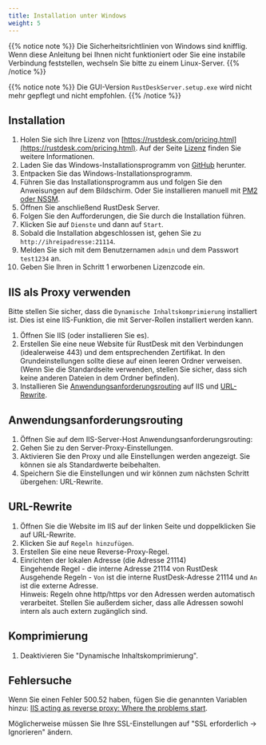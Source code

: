 ```yaml
---
title: Installation unter Windows
weight: 5
---
```


{{% notice note %}}
Die Sicherheitsrichtlinien von Windows sind knifflig. Wenn diese Anleitung bei Ihnen nicht funktioniert oder Sie eine instabile Verbindung feststellen, wechseln Sie bitte zu einem Linux-Server.
{{% /notice %}}

{{% notice note %}}
Die GUI-Version `RustDeskServer.setup.exe` wird nicht mehr gepflegt und nicht empfohlen.
{{% /notice %}}

## Installation

1. Holen Sie sich Ihre Lizenz von [https://rustdesk.com/pricing.html](https://rustdesk.com/pricing.html). Auf der Seite [Lizenz](https://rustdesk.com/docs/de/self-host/rustdesk-server-pro/license/) finden Sie weitere Informationen.
2. Laden Sie das Windows-Installationsprogramm von [GitHub](https://github.com/rustdesk/rustdesk-server-pro/releases/latest) herunter.
3. Entpacken Sie das Windows-Installationsprogramm.
4. Führen Sie das Installationsprogramm aus und folgen Sie den Anweisungen auf dem Bildschirm. Oder Sie installieren manuell mit [PM2 oder NSSM](https://rustdesk.com/docs/de/self-host/rustdesk-server-oss/windows/).
5. Öffnen Sie anschließend RustDesk Server.
6. Folgen Sie den Aufforderungen, die Sie durch die Installation führen.
7. Klicken Sie auf `Dienste` und dann auf `Start`.
8. Sobald die Installation abgeschlossen ist, gehen Sie zu `http://ihreipadresse:21114`.
9. Melden Sie sich mit dem Benutzernamen `admin` und dem Passwort `test1234` an.
10. Geben Sie Ihren in Schritt 1 erworbenen Lizenzcode ein.

## IIS als Proxy verwenden

Bitte stellen Sie sicher, dass die `Dynamische Inhaltskomprimierung` installiert ist. Dies ist eine IIS-Funktion, die mit Server-Rollen installiert werden kann.

1. Öffnen Sie IIS (oder installieren Sie es).
2. Erstellen Sie eine neue Website für RustDesk mit den Verbindungen (idealerweise 443) und dem entsprechenden Zertifikat. In den Grundeinstellungen sollte diese auf einen leeren Ordner verweisen. (Wenn Sie die Standardseite verwenden, stellen Sie sicher, dass sich keine anderen Dateien in dem Ordner befinden).
3. Installieren Sie [Anwendungsanforderungsrouting](https://www.iis.net/downloads/microsoft/application-request-routing) auf IIS und [URL-Rewrite](https://learn.microsoft.com/en-us/iis/extensions/url-rewrite-module/using-the-url-rewrite-module).

## Anwendungsanforderungsrouting

1. Öffnen Sie auf dem IIS-Server-Host Anwendungsanforderungsrouting:
2. Gehen Sie zu den Server-Proxy-Einstellungen.
3. Aktivieren Sie den Proxy und alle Einstellungen werden angezeigt. Sie können sie als Standardwerte beibehalten.
4. Speichern Sie die Einstellungen und wir können zum nächsten Schritt übergehen: URL-Rewrite.

## URL-Rewrite

1. Öffnen Sie die Website im IIS auf der linken Seite und doppelklicken Sie auf URL-Rewrite.
2. Klicken Sie auf `Regeln hinzufügen`.
3. Erstellen Sie eine neue Reverse-Proxy-Regel.
4. Einrichten der lokalen Adresse (die Adresse 21114) \
Eingehende Regel - die interne Adresse 21114 von RustDesk \
Ausgehende Regeln - `Von` ist die interne RustDesk-Adresse 21114 und `An` ist die externe Adresse. \
Hinweis: Regeln ohne http/https vor den Adressen werden automatisch verarbeitet. Stellen Sie außerdem sicher, dass alle Adressen sowohl intern als auch extern zugänglich sind.

## Komprimierung

1. Deaktivieren Sie "Dynamische Inhaltskomprimierung".

## Fehlersuche

Wenn Sie einen Fehler 500.52 haben, fügen Sie die genannten Variablen hinzu: [IIS acting as reverse proxy: Where the problems start](https://techcommunity.microsoft.com/t5/iis-support-blog/iis-acting-as-reverse-proxy-where-the-problems-start/ba-p/846259).

Möglicherweise müssen Sie Ihre SSL-Einstellungen auf "SSL erforderlich → Ignorieren" ändern.
